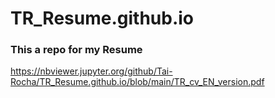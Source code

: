 # TR_Resume.github.io

### This a repo for my Resume
https://nbviewer.jupyter.org/github/Tai-Rocha/TR_Resume.github.io/blob/main/TR_cv_EN_version.pdf
